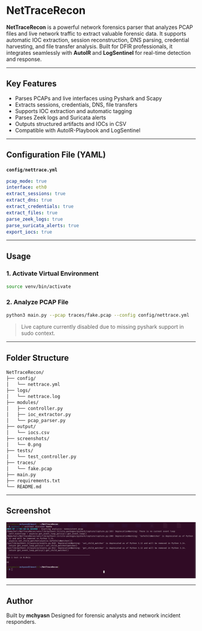 # NetTraceRecon

**NetTraceRecon** is a powerful network forensics parser that analyzes PCAP files and live network traffic to extract valuable forensic data. It supports automatic IOC extraction, session reconstruction, DNS parsing, credential harvesting, and file transfer analysis. Built for DFIR professionals, it integrates seamlessly with **AutoIR** and **LogSentinel** for real-time detection and response.

---

## Key Features

* Parses PCAPs and live interfaces using Pyshark and Scapy
* Extracts sessions, credentials, DNS, file transfers
* Supports IOC extraction and automatic tagging
* Parses Zeek logs and Suricata alerts
* Outputs structured artifacts and IOCs in CSV
* Compatible with AutoIR-Playbook and LogSentinel

---

## Configuration File (YAML)

**`config/nettrace.yml`**

```yaml
pcap_mode: true
interface: eth0
extract_sessions: true
extract_dns: true
extract_credentials: true
extract_files: true
parse_zeek_logs: true
parse_suricata_alerts: true
export_iocs: true
```

---

## Usage

### 1. Activate Virtual Environment

```bash
source venv/bin/activate
```

### 2. Analyze PCAP File

```bash
python3 main.py --pcap traces/fake.pcap --config config/nettrace.yml
```

> Live capture currently disabled due to missing pyshark support in sudo context.

---

## Folder Structure

```
NetTraceRecon/
├── config/
│   └── nettrace.yml
├── logs/
│   └── nettrace.log
├── modules/
│   ├── controller.py
│   ├── ioc_extractor.py
│   └── pcap_parser.py
├── output/
│   └── iocs.csv
├── screenshots/
│   └── 0.png
├── tests/
│   └── test_controller.py
├── traces/
│   └── fake.pcap
├── main.py
├── requirements.txt
└── README.md
```

---

## Screenshot

![NetTraceRecon](https://raw.githubusercontent.com/mchyasn/cybersecurity-tools/main/05-Digital-Forensics-and-Incident-Response/NetTraceRecon/screenshots/0.png)

---

## Author

Built by **mchyasn**
Designed for forensic analysts and network incident responders.

